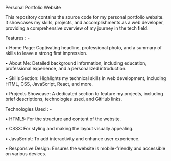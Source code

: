 Personal Portfolio Website

This repository contains the source code for my personal portfolio website. It showcases my skills, projects, and accomplishments as a web developer, providing a comprehensive overview of my journey in the tech field.


Features : -

•	Home Page: Captivating headline, professional photo, and a summary of skills to leave a strong first impression.

•	About Me: Detailed background information, including education, professional experience, and a personalized introduction.

•	Skills Section: Highlights my technical skills in web development, including HTML, CSS, JavaScript, React, and more.

•	Projects Showcase: A dedicated section to feature my projects, including brief descriptions, technologies used, and GitHub links.


Technologies Used : - 

•	HTML5: For the structure and content of the website.

•	CSS3: For styling and making the layout visually appealing.

•	JavaScript: To add interactivity and enhance user experience.

•	Responsive Design: Ensures the website is mobile-friendly and accessible on various devices.

